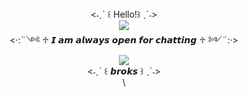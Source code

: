<div align="center">
<˗ˏˋ ꒰ Hello!꒱ ˎˊ˗>
<div align="center">
<img src="https://i.pinimg.com/736x/e4/86/a6/e486a62b9c32afdf630721f5936c2eef.jpg">
<div align="center">
<·:¨༺ ♱ 𝙄 𝙖𝙢 𝙖𝙡𝙬𝙖𝙮𝙨 𝙤𝙥𝙚𝙣 𝙛𝙤𝙧 𝙘𝙝𝙖𝙩𝙩𝙞𝙣𝙜 ♱ ༻¨:·>
<div align="center">
<img src="https://i.pinimg.com/736x/e4/86/a6/e486a62b9c32afdf630721f5936c2eef.jpg">
<div align="center">
<˗ˏˋ ꒰ 𝙗𝙧𝙤𝙠𝙨 ꒱ ˎˊ˗>
<div align="center">
\
